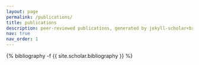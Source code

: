 ```yaml
---
layout: page
permalink: /publications/
title: publications
description: peer-reviewed publications, generated by jekyll-scholar<br>previously cited as <i>EA Brown</i><br>please email me if you would like access to a pdf copy of any publication
nav: true
nav_order: 1
---
```

<!-- _pages/publications.md -->
<div class="publications">

{% bibliography -f {{ site.scholar.bibliography }} %}

</div>
